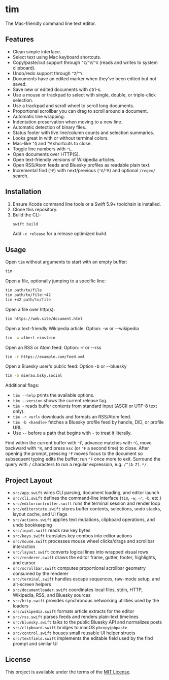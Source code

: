 # tim

The Mac-friendly command line text editor.

## Features
- Clean simple interface.
- Select text using Mac keyboard shortcuts.
- Copy/paste/cut support through `^C`/`^V`/`^X` (reads and writes to system clipboard).
- Undo/redo support through `^Z`/`^Y`.
- Documents have an edited marker when they've been edited but not saved.
- Save new or edited documents with ctrl-s.
- Use a mouse or trackpad to select with single, double, or triple-click selection.
- Use a trackpad and scroll wheel to scroll long documents.
- Proportional scrollbar you can drag to scroll around a document.
- Automatic line wrapping.
- Indentation preservation when moving to a new line.
- Automatic detection of binary files.
- Status footer with live line/column counts and selection summaries.
- Looks great in with or without terminal colors.
- Mac-like `^Q` and `^W` shortcuts to close.
- Toggle line numbers with `⌃L`.
- Open documents over HTTP(S).
- Open text-friendly versions of Wikipedia articles.
- Open RSS/Atom feeds and Bluesky profiles as readable plain text.
- Incremental find (`⌃F`) with next/previous (`⌃G`/`⌃R`) and optional `/regex/` search.

## Installation
1. Ensure Xcode command line tools or a Swift 5.9+ toolchain is installed.
2. Clone this repository.
3. Build the CLI:
   ```sh
   swift build
   ```
   Add `-c release` for a release optimized build.

## Usage
Open `tim` without arguments to start with an empty buffer:
```sh
tim
```

Open a file, optionally jumping to a specific line:
```sh
tim path/to/file
tim path/to/file:+42
tim +42 path/to/file
```

Open a file over http(s):
```sh
tim https://web.site/document.html
```

Open a text-friendly Wikipedia article:
Option: -w or --wikipedia
```sh
tim -w albert einstein
```

Open an RSS or Atom feed:
Option: -r or --rss
```sh
tim -r https://example.com/feed.xml
```

Open a Bluesky user's public feed:
Option -b or --bluesky
```sh
tim -b mierau.bsky.social
```

Additional flags:
- `tim --help` prints the available options.
- `tim --version` shows the current release tag.
- `tim -` reads buffer contents from standard input (ASCII or UTF-8 text only).
- `tim -r <url>` downloads and formats an RSS/Atom feed.
- `tim -b <handle>` fetches a Bluesky profile feed by handle, DID, or profile URL.
- Use `--` before a path that begins with `-` to treat it literally.

Find within the current buffer with `⌃F`, advance matches with `⌃G`, move backward with `⌃R`, and press `Esc` (or `⌃F` a second time) to close. After opening the prompt, pressing `⌃F` moves focus to the document so subsequent typing edits the buffer; run `⌃F` once more to exit. Surround the query with `/` characters to run a regular expression, e.g. `/^[A-Z].*/`.

## Project Layout
- `src/app.swift` wires CLI parsing, document loading, and editor launch
- `src/cli.swift` defines the command-line interface (`tim`, `-w`, `-r`, `-b`, etc.)
- `src/editorcontroller.swift` runs the terminal session and render loop
- `src/editorstate.swift` stores buffer contents, selections, undo stacks, layout cache, and UI flags
- `src/actions.swift` applies text mutations, clipboard operations, and undo bookkeeping
- `src/input.swift` reads raw key bytes
- `src/keys.swift` translates key combos into editor actions
- `src/mouse.swift` processes mouse wheel clicks/drags and scrollbar interaction
- `src/layout.swift` converts logical lines into wrapped visual rows
- `src/renderer.swift` draws the editor frame, gutter, footer, highlights, and cursor
- `src/scrollbar.swift` computes proportional scrollbar geometry consumed by the renderer
- `src/terminal.swift` handles escape sequences, raw-mode setup, and alt-screen helpers
- `src/documentloader.swift` coordinates local files, stdin, HTTP, Wikipedia, RSS, and Bluesky sources
- `src/http.swift` provides synchronous networking utilities used by the loaders
- `src/wikipedia.swift` formats article extracts for the editor
- `src/rss.swift` parses feeds and renders plain-text timelines
- `src/bluesky.swift` talks to the public Bluesky API and normalizes posts
- `src/clipboard.swift` bridges to macOS `pbcopy`/`pbpaste`
- `src/control.swift` houses small reusable UI helper structs
- `src/textfield.swift` implements the editable field used by the find prompt and similar UI

## License
This project is available under the terms of the [MIT License](LICENSE).

